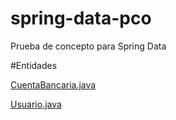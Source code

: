# spring-data-pco
Prueba de concepto para Spring Data 

#Entidades

[CuentaBancaria.java](src/main/java/com/banking/accounting/entities/CuentaBancaria.java)

[Usuario.java](src/main/java/com/banking/accounting/entities/Usuario.java)